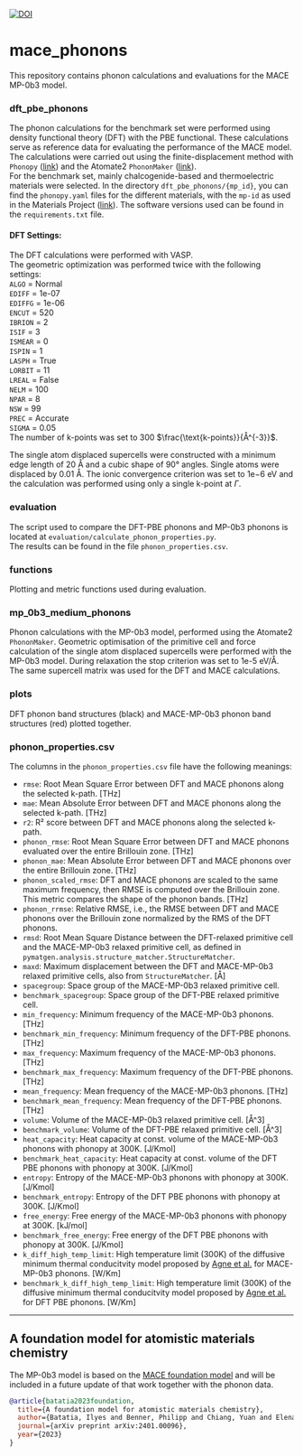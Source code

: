 [![DOI](https://zenodo.org/badge/985247104.svg)](https://doi.org/10.5281/zenodo.15462975)
# mace_phonons

This repository contains phonon calculations and evaluations for the MACE MP-0b3 model.

### dft_pbe_phonons

The phonon calculations for the benchmark set were performed using density functional theory (DFT) with the PBE functional. These calculations serve as reference data for evaluating the performance of the MACE model.  
The calculations were carried out using the finite-displacement method with `Phonopy` ([link](https://phonopy.github.io/phonopy/)) and the Atomate2 `PhononMaker` ([link](https://github.com/materialsproject/atomate2)).  
For the benchmark set, mainly chalcogenide-based and thermoelectric materials were selected. In the directory `dft_pbe_phonons/{mp_id}`, you can find the `phonopy.yaml` files for the different materials, with the `mp-id` as used in the Materials Project ([link](https://next-gen.materialsproject.org)).
The software versions used can be found in the `requirements.txt` file.

#### DFT Settings:
The DFT calculations were performed with VASP.    
The geometric optimization was performed twice with the following settings:     
`ALGO` = Normal    
`EDIFF` = 1e-07      
`EDIFFG` = 1e-06     
`ENCUT` = 520    
`IBRION` = 2    
`ISIF` = 3  
`ISMEAR` = 0    
`ISPIN` = 1     
`LASPH` = True      
`LORBIT` = 11   
`LREAL` = False     
`NELM` = 100      
`NPAR` = 8  
`NSW` = 99  
`PREC` = Accurate   
`SIGMA` = 0.05  
The number of k-points was set to 300 $\frac{\text{k-points}}{Å^{-3}}$.

The single atom displaced supercells were constructed with a minimum edge length of 20 Å and a cubic shape of 90° angles.
Single atoms were displaced by 0.01 Å. 
The ionic convergence criterion was set to 1e−6 eV and the calculation was performed using only a single k-point at $\Gamma$.  

### evaluation

The script used to compare the DFT-PBE phonons and MP-0b3 phonons is located at `evaluation/calculate_phonon_properties.py`.  
The results can be found in the file `phonon_properties.csv`.

### functions

Plotting and metric functions used during evaluation.

### mp_0b3_medium_phonons

Phonon calculations with the MP-0b3 model, performed using the Atomate2 `PhononMaker`.
Geometric optimisation of the primitive cell and force calculation of the single atom displaced supercells were performed with the MP-0b3 model.
During relaxation the stop criterion was set to 1e-5 eV/Å.
The same supercell matrix was used for the DFT and MACE calculations.

### plots
DFT phonon band structures (black) and MACE-MP-0b3 phonon band structures (red) plotted together.

### phonon_properties.csv

The columns in the `phonon_properties.csv` file have the following meanings:

- `rmse`: Root Mean Square Error between DFT and MACE phonons along the selected k-path. [THz]
- `mae`: Mean Absolute Error between DFT and MACE phonons along the selected k-path. [THz]
- `r2`: R² score between DFT and MACE phonons along the selected k-path.
- `phonon_rmse`: Root Mean Square Error between DFT and MACE phonons evaluated over the entire Brillouin zone. [THz]
- `phonon_mae`: Mean Absolute Error between DFT and MACE phonons over the entire Brillouin zone. [THz]
- `phonon_scaled_rmse`: DFT and MACE phonons are scaled to the same maximum frequency, then RMSE is computed over the Brillouin zone. This metric compares the shape of the phonon bands. [THz]
- `phonon_rrmse`: Relative RMSE, i.e., the RMSE between DFT and MACE phonons over the Brillouin zone normalized by the RMS of the DFT phonons.
- `rmsd`: Root Mean Square Distance between the DFT-relaxed primitive cell and the MACE-MP-0b3 relaxed primitive cell, as defined in `pymatgen.analysis.structure_matcher.StructureMatcher`.
- `maxd`: Maximum displacement between the DFT and MACE-MP-0b3 relaxed primitive cells, also from `StructureMatcher`. [Å]
- `spacegroup`: Space group of the MACE-MP-0b3 relaxed primitive cell.
- `benchmark_spacegroup`: Space group of the DFT-PBE relaxed primitive cell.
- `min_frequency`: Minimum frequency of the MACE-MP-0b3 phonons. [THz]
- `benchmark_min_frequency`: Minimum frequency of the DFT-PBE phonons. [THz]
- `max_frequency`: Maximum frequency of the MACE-MP-0b3 phonons. [THz]
- `benchmark_max_frequency`: Maximum frequency of the DFT-PBE phonons. [THz]
- `mean_frequency`: Mean frequency of the MACE-MP-0b3 phonons. [THz]
- `benchmark_mean_frequency`: Mean frequency of the DFT-PBE phonons.[THz]
- `volume`: Volume of the MACE-MP-0b3 relaxed primitive cell. [Å^3]
- `benchmark_volume`: Volume of the DFT-PBE relaxed primitive cell. [Å^3]
- `heat_capacity`: Heat capacity at const. volume of the MACE-MP-0b3 phonons with phonopy at 300K. [J/Kmol]
- `benchmark_heat_capacity`: Heat capacity at const. volume of the DFT PBE phonons with phonopy at 300K. [J/Kmol]
- `entropy`: Entropy of the MACE-MP-0b3 phonons with phonopy at 300K. [J/Kmol]
- `benchmark_entropy`: Entropy of the DFT PBE phonons with phonopy at 300K. [J/Kmol]
- `free_energy`: Free energy of the MACE-MP-0b3 phonons with phonopy at 300K. [kJ/mol]
- `benchmark_free_energy`:  Free energy of the DFT PBE phonons with phonopy at 300K. [J/Kmol]
- `k_diff_high_temp_limit`: High temperature limit (300K) of the diffusive minimum thermal conducitvity model proposed by [Agne et al.](https://pubs.rsc.org/en/content/articlehtml/2018/ee/c7ee03256k) for MACE-MP-0b3 phonons. [W/Km]
- `benchmark_k_diff_high_temp_limit`: High temperature limit (300K) of the diffusive minimum thermal conducitvity model proposed by [Agne et al.](https://pubs.rsc.org/en/content/articlehtml/2018/ee/c7ee03256k) for DFT PBE phonons. [W/Km]

---

## A foundation model for atomistic materials chemistry

The MP-0b3 model is based on the [MACE foundation model](https://arxiv.org/abs/2401.00096) and will be included in a future update of that work together with the phonon data.


```bibtex
@article{batatia2023foundation,
  title={A foundation model for atomistic materials chemistry},
  author={Batatia, Ilyes and Benner, Philipp and Chiang, Yuan and Elena, Alin M and Kov{\'a}cs, D{\'a}vid P and Riebesell, Janosh and Advincula, Xavier R and Asta, Mark and Avaylon, Matthew and Baldwin, William J and others},
  journal={arXiv preprint arXiv:2401.00096},
  year={2023}
}
